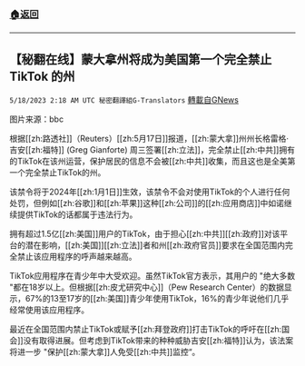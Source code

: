 ###  [:house:返回](README.md)
---


## 【秘翻在线】蒙大拿州将成为美国第一个完全禁止 TikTok 的州
`5/18/2023 2:18 AM UTC 秘密翻譯組G-Translators` [轉載自GNews](https://gnews.org/articles/1309741)

         

图片来源：bbc

根据[[zh:路透社]]（Reuters）[[zh:5月17日]]报道，[[zh:蒙大拿]]州州长格雷格‧吉安[[zh:福特]] (Greg Gianforte) 周三签署[[zh:立法]]，完全禁止[[zh:中共]]拥有的TikTok在该州运营，保护居民的信息不会被[[zh:中共]]收集，而且这也是全美第一个完全禁止TikTok的州。

该禁令将于2024年[[zh:1月1日]]生效，该禁令不会对使用TikTok的个人进行任何处罚，但例如[[zh:谷歌]]和[[zh:苹果]]这种[[zh:公司]]的[[zh:应用商店]]中如诺继续提供TikTok的话都属于违法行为。

拥有超过1.5亿[[zh:美国]]用户的TikTok，由于担心[[zh:中共]][[zh:政府]]对该平台的潜在影响，[[zh:美国]][[zh:立法]]者和州[[zh:政府官员]]要求在全国范围内完全禁止该应用程序的呼声越来越高。

TikTok应用程序在青少年中大受欢迎。虽然TikTok官方表示，其用户的 "绝大多数 "都在18岁以上。但根据[[zh:皮尤研究中心]]（Pew Research Center）的数据显示，67%的13至17岁的[[zh:美国]]青少年使用TikTok，16%的青少年说他们几乎经常使用该应用程序。

最近在全国范围内禁止TikTok或赋予[[zh:拜登政府]]打击TikTok的呼吁在[[zh:国会]]没有取得进展。但考虑到TikTok带来的种种威胁吉安[[zh:福特]]认为，该法案将进一步 "保护[[zh:蒙大拿]]人免受[[zh:中共]]监控“。
